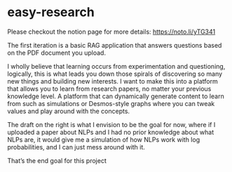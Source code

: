 # easy-research

Please checkout the notion page for more details: https://noto.li/yTG341

The first iteration is a basic RAG application that answers questions based on the PDF document you upload.



I wholly believe that learning occurs from experimentation and questioning, logically, this is what leads you down those spirals of discovering so many new things and building new interests. I want to make this into a platform that allows you to learn from research papers, no matter your previous knowledge level. A platform that can dynamically generate content to learn from such as simulations or Desmos-style graphs where you can tweak values and play around with the concepts.

The draft on the right is what I envision to be the goal for now, where if I uploaded a paper about NLPs and I had no prior knowledge about what NLPs are, it would give me a simulation of how NLPs work with log probabilities, and I can just mess around with it.


That’s the end goal for this project

